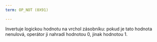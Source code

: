 ```yaml
---
term: OP_NOT (0X91)

---
```

Invertuje logickou hodnotu na vrchol zásobníku: pokud je tato hodnota nenulová, operátor ji nahradí hodnotou 0, jinak hodnotou 1.